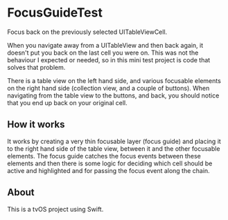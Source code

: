 # FocusGuideTest
Focus back on the previously selected UITableViewCell.

When you navigate away from a UITableView and then back again, it doesn't put you back on the last cell you were on. 
This was not the behaviour I expected or needed, so in this mini test project is code that solves that problem.

There is a table view on the left hand side, and various focusable elements on the right hand side (collection view, and a couple of buttons). 
When navigating from the table view to the buttons, and back, you should notice that you end up back on your original cell.

## How it works

It works by creating a very thin focusable layer (focus guide) and placing it to the right hand side of the table view, between it and the other focusable elements.
The focus guide catches the focus events between these elements and then there is some logic for deciding which cell should be active and highlighted and for passing the focus event along the chain.

## About

This is a tvOS project using Swift.
